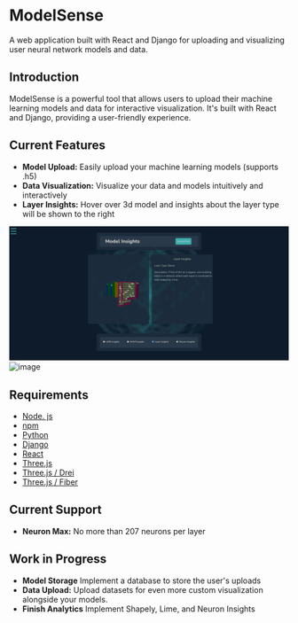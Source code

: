 # ModelSense

A web application built with React and Django for uploading and visualizing user neural network models and data.

## Introduction

ModelSense is a powerful tool that allows users to upload their machine learning models and data for interactive visualization. It's built with React and Django, providing a user-friendly experience.

## Current Features

- **Model Upload:** Easily upload your machine learning models (supports .h5)
- **Data Visualization:** Visualize your data and models intuitively and interactively
- **Layer Insights:** Hover over 3d model and insights about the layer type will be shown to the right

![](ModelSense_v.gif)
![image](https://github.com/coelho-cassi/ModelSense/assets/94234878/57f375e2-166c-40c6-8361-af9a108511e6)

## Requirements

- [Node. js](https://nodejs.org/)
- [npm](https://www.npmjs.com/)
- [Python](https://www.python.org/)
- [Django](https://www.djangoproject.com/)
- [React](https://reactjs.org/)
- [Three.js](https://threejs.org/)
- [Three.js / Drei](https://github.com/pmndrs/drei)
- [Three.js / Fiber](https://docs.pmnd.rs/react-three-fiber)

## Current Support

- **Neuron Max:** No more than 207 neurons per layer

## Work in Progress

- **Model Storage** Implement a database to store the user's uploads
- **Data Upload:** Upload datasets for even more custom visualization alongside your models.
- **Finish Analytics** Implement Shapely, Lime, and Neuron Insights  
